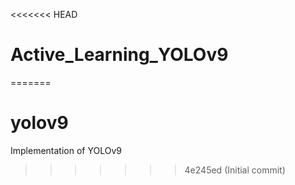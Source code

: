 <<<<<<< HEAD
# Active_Learning_YOLOv9
=======
# yolov9
Implementation of YOLOv9
>>>>>>> 4e245ed (Initial commit)
